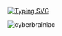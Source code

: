 [![Typing SVG](https://readme-typing-svg.herokuapp.com?color=%FCAE8D5&lines=Full+stack+JavaScript+developer)](https://git.io/typing-svg)

<img align="left" src="https://github-readme-stats.vercel.app/api/top-langs?username=cyberbrainiac&show_icons=true&locale=en&layout=compact" alt="cyberbrainiac" />


